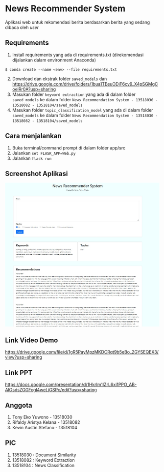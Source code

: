 # News Recommender System

Aplikasi web untuk rekomendasi berita berdasarkan berita yang sedang dibaca oleh <i>user</i>

## Requirements

1. Install requirements yang ada di requirements.txt (direkomendasi dijalankan dalam environment Anaconda)
```
$ conda create --name <env> --file requirements.txt
```
2. Download dan ekstrak folder ``saved_models`` dan  https://drive.google.com/drive/folders/1bua1TEeuODiF6cv9_X4pSGMgCoelRr0A?usp=sharing
3. Masukan folder ``keyword extraction`` yang ada di dalam folder ``saved_models`` ke dalam folder ``News Recommendation System - 13518030 - 13518082 - 13518104/saved_models``
4. Masukan folder ``topic_classification_model`` yang ada di dalam folder ``saved_models`` ke dalam folder ``News Recommendation System - 13518030 - 13518082 - 13518104/saved_models``

## Cara menjalankan

1. Buka terminal/command prompt di dalam folder app/src
2. Jalankan ```set FLASK_APP=Web.py```
3. Jalankan ```flask run```

## Screenshot Aplikasi

![Aplikasi](screenshot.jpeg)

## Link Video Demo

https://drive.google.com/file/d/1gR5PayMpzMKDCRqt9b5eBo_2GYSEQEX3/view?usp=sharing


## Link PPT

https://docs.google.com/presentation/d/1HkrIm1lZrL6xi1PPO_AB-AlOsdsZGGFcgl4weLjGSPc/edit?usp=sharing

## Anggota

1. Tony Eko Yuwono - 13518030
2. Rifaldy Aristya Kelana - 13518082
3. Kevin Austin Stefano - 13518104

## PIC
1. 13518030 : Document Similarity
2. 13518082 : Keyword Extraction
3. 13518104 : News Classification


